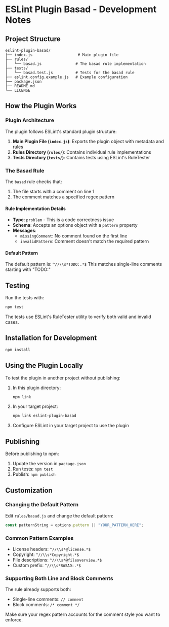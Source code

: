 # ESLint Plugin Basad - Development Notes

## Project Structure

```
eslint-plugin-basad/
├── index.js                    # Main plugin file
├── rules/
│   └── basad.js               # The basad rule implementation
├── tests/
│   └── basad.test.js          # Tests for the basad rule
├── eslint.config.example.js   # Example configuration
├── package.json
├── README.md
└── LICENSE
```

## How the Plugin Works

### Plugin Architecture

The plugin follows ESLint's standard plugin structure:

1. **Main Plugin File (`index.js`)**: Exports the plugin object with metadata and rules
2. **Rules Directory (`rules/`)**: Contains individual rule implementations
3. **Tests Directory (`tests/`)**: Contains tests using ESLint's RuleTester

### The Basad Rule

The `basad` rule checks that:

1. The file starts with a comment on line 1
2. The comment matches a specified regex pattern

#### Rule Implementation Details

- **Type**: `problem` - This is a code correctness issue
- **Schema**: Accepts an options object with a `pattern` property
- **Messages**:
  - `missingComment`: No comment found on the first line
  - `invalidPattern`: Comment doesn't match the required pattern

#### Default Pattern

The default pattern is: `^//\\s*TODO:.*$`
This matches single-line comments starting with "TODO:"

## Testing

Run the tests with:

```bash
npm test
```

The tests use ESLint's RuleTester utility to verify both valid and invalid cases.

## Installation for Development

```bash
npm install
```

## Using the Plugin Locally

To test the plugin in another project without publishing:

1. In this plugin directory:

   ```bash
   npm link
   ```

2. In your target project:

   ```bash
   npm link eslint-plugin-basad
   ```

3. Configure ESLint in your target project to use the plugin

## Publishing

Before publishing to npm:

1. Update the version in `package.json`
2. Run tests: `npm test`
3. Publish: `npm publish`

## Customization

### Changing the Default Pattern

Edit `rules/basad.js` and change the default pattern:

```javascript
const patternString = options.pattern || "YOUR_PATTERN_HERE";
```

### Common Pattern Examples

- License headers: `^//\\s*@license.*$`
- Copyright: `^//\\s*Copyright.*$`
- File descriptions: `^//\\s*@fileoverview.*$`
- Custom prefix: `^//\\s*BASAD:.*$`

### Supporting Both Line and Block Comments

The rule already supports both:

- Single-line comments: `// comment`
- Block comments: `/* comment */`

Make sure your regex pattern accounts for the comment style you want to enforce.
